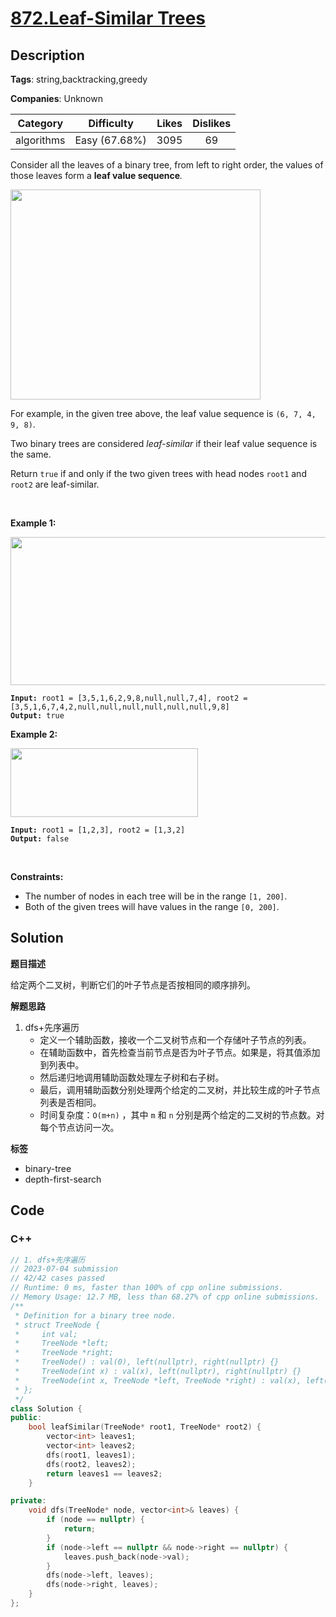 # [872.Leaf-Similar Trees](https://leetcode.com/problems/leaf-similar-trees/description/)

## Description

**Tags**: string,backtracking,greedy

**Companies**: Unknown

|  Category  |  Difficulty   | Likes | Dislikes |
| :--------: | :-----------: | :---: | :------: |
| algorithms | Easy (67.68%) | 3095  |    69    |

<p>Consider all the leaves of a binary tree, from&nbsp;left to right order, the values of those&nbsp;leaves form a <strong>leaf value sequence</strong><em>.</em></p>
<p><img alt="" src="https://s3-lc-upload.s3.amazonaws.com/uploads/2018/07/16/tree.png" style="width: 400px; height: 336px;" /></p>
<p>For example, in the given tree above, the leaf value sequence is <code>(6, 7, 4, 9, 8)</code>.</p>
<p>Two binary trees are considered <em>leaf-similar</em>&nbsp;if their leaf value sequence is the same.</p>
<p>Return <code>true</code> if and only if the two given trees with head nodes <code>root1</code> and <code>root2</code> are leaf-similar.</p>
<p>&nbsp;</p>
<p><strong class="example">Example 1:</strong></p>
<img alt="" src="https://assets.leetcode.com/uploads/2020/09/03/leaf-similar-1.jpg" style="width: 600px; height: 237px;" />
<pre><code><strong>Input:</strong> root1 = [3,5,1,6,2,9,8,null,null,7,4], root2 = [3,5,1,6,7,4,2,null,null,null,null,null,null,9,8]
<strong>Output:</strong> true</code></pre>
<p><strong class="example">Example 2:</strong></p>
<img alt="" src="https://assets.leetcode.com/uploads/2020/09/03/leaf-similar-2.jpg" style="width: 300px; height: 110px;" />
<pre><code><strong>Input:</strong> root1 = [1,2,3], root2 = [1,3,2]
<strong>Output:</strong> false</code></pre>
<p>&nbsp;</p>
<p><strong>Constraints:</strong></p>
<ul>
  <li>The number of nodes in each tree will be in the range <code>[1, 200]</code>.</li>
  <li>Both of the given trees will have values in the range <code>[0, 200]</code>.</li>
</ul>

## Solution

**题目描述**

给定两个二叉树，判断它们的叶子节点是否按相同的顺序排列。

**解题思路**

1. dfs+先序遍历
   - 定义一个辅助函数，接收一个二叉树节点和一个存储叶子节点的列表。
   - 在辅助函数中，首先检查当前节点是否为叶子节点。如果是，将其值添加到列表中。
   - 然后递归地调用辅助函数处理左子树和右子树。
   - 最后，调用辅助函数分别处理两个给定的二叉树，并比较生成的叶子节点列表是否相同。
   - 时间复杂度：`O(m+n)` ，其中 `m` 和 `n` 分别是两个给定的二叉树的节点数。对每个节点访问一次。

**标签**

- binary-tree
- depth-first-search

<!-- code start -->
## Code

### C++

```cpp
// 1. dfs+先序遍历
// 2023-07-04 submission
// 42/42 cases passed
// Runtime: 0 ms, faster than 100% of cpp online submissions.
// Memory Usage: 12.7 MB, less than 68.27% of cpp online submissions.
/**
 * Definition for a binary tree node.
 * struct TreeNode {
 *     int val;
 *     TreeNode *left;
 *     TreeNode *right;
 *     TreeNode() : val(0), left(nullptr), right(nullptr) {}
 *     TreeNode(int x) : val(x), left(nullptr), right(nullptr) {}
 *     TreeNode(int x, TreeNode *left, TreeNode *right) : val(x), left(left), right(right) {}
 * };
 */
class Solution {
public:
    bool leafSimilar(TreeNode* root1, TreeNode* root2) {
        vector<int> leaves1;
        vector<int> leaves2;
        dfs(root1, leaves1);
        dfs(root2, leaves2);
        return leaves1 == leaves2;
    }

private:
    void dfs(TreeNode* node, vector<int>& leaves) {
        if (node == nullptr) {
            return;
        }
        if (node->left == nullptr && node->right == nullptr) {
            leaves.push_back(node->val);
        }
        dfs(node->left, leaves);
        dfs(node->right, leaves);
    }
};
```

<!-- code end -->
